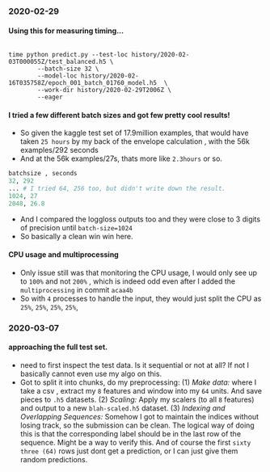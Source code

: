 ### 2020-02-29

#### Using this for measuring timing...
```

time python predict.py --test-loc history/2020-02-03T000055Z/test_balanced.h5 \
        --batch-size 32 \
        --model-loc history/2020-02-16T035758Z/epoch_001_batch_01760_model.h5  \
        --work-dir history/2020-02-29T2006Z \
        --eager

```

#### I tried a few different batch sizes and got few pretty cool results!
* So given the kaggle test set of 17.9million examples, that would have taken `25 hours` by my back of the envelope calculation , with the 56k examples/292 seconds
* And at the 56k examples/27s, thats more like `2.3hours` or so. 
```python
batchsize , seconds
32, 292
... # I tried 64, 256 too, but didn't write down the result.
1024, 27
2048, 26.8
```
* And I compared the loggloss outputs too and they were close to 3 digits of precision until `batch-size=1024` 
* So basically a clean win win here.

#### CPU usage and multiprocessing
* Only issue still was that monitoring the CPU usage, I would only see up to `100%` and not `200%`  , which is indeed odd even after I added the `multiprocessing` in commit `acaa4b`
* So with `4` processes to handle the input, they would just split the CPU as `25%`, `25%`, `25%`, `25%`, 


### 2020-03-07

#### approaching the full test set.
* need to first inspect the test data. Is it sequential or not at all? If not I basically cannot even use my algo on this.
* Got to split it into chunks, do my preprocessing: 
(1) _Make data:_ where I take a csv , extract my `8` features and window into my `64` units. And save pieces to `.h5` datasets.
(2) _Scaling:_ Apply my scalers (to all `8` features) and output to a new `blah-scaled.h5` dataset. 
(3) _Indexing and Overlapping Sequences:_ Somehow I got to maintain the indices without losing track, so the submission can be clean. The logical way of doing this is that  the corresponding label should be in the last row of the sequence. Might be a way to verify this. And of course the first `sixty three (64)` rows just dont get a prediction, or I can just give them random predictions.

